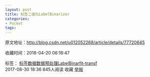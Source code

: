 ```yaml
---
layout: post
title: 标签二值化LabelBinarizer
categories:
- Pocket
tags:
---
```

原文地址：http://blog.csdn.net/u012052268/article/details/77720645

收藏时间：2018-04-20 06:18:47

<div  >
<div class="article_l" nodeIndex="30"><span class="link_categories" nodeIndex="238">标签： <a href="http://www.csdn.net/tag/%e6%a0%87%e7%ad%be" target="_blank" nodeIndex="239">标签</a><a href="http://www.csdn.net/tag/%e6%95%b0%e6%8d%ae" target="_blank" nodeIndex="240">数据</a><a href="http://www.csdn.net/tag/%e6%95%b0%e6%8d%ae%e9%a2%84%e5%a4%84%e7%90%86" target="_blank" nodeIndex="241">数据预处理</a><a href="http://www.csdn.net/tag/LabelBinar" target="_blank" nodeIndex="242">LabelBinar</a><a href="http://www.csdn.net/tag/fit-transf" target="_blank" nodeIndex="243">fit-transf</a></span></div>
<div class="article_r" nodeIndex="31"><span class="link_postdate" nodeIndex="244">2017-08-30 18:36</span> <span class="link_view" title="阅读次数" nodeIndex="245">845人阅读</span>  <span class="link_collect tracking-ad" data-mod="popu_171" nodeIndex="248"><a title="收藏" nodeIndex="249">收藏</a></span> <span class="link_report" nodeIndex="250"><a href="http://blog.csdn.net/u012052268/article/details/77720645#report" title="举报" nodeIndex="251">举报</a></span></div>
</div>